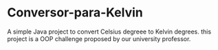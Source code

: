 # Conversor-para-Kelvin

A simple Java project to convert Celsius degreee to Kelvin degrees. this project is a OOP challenge proposed by our university professor.
